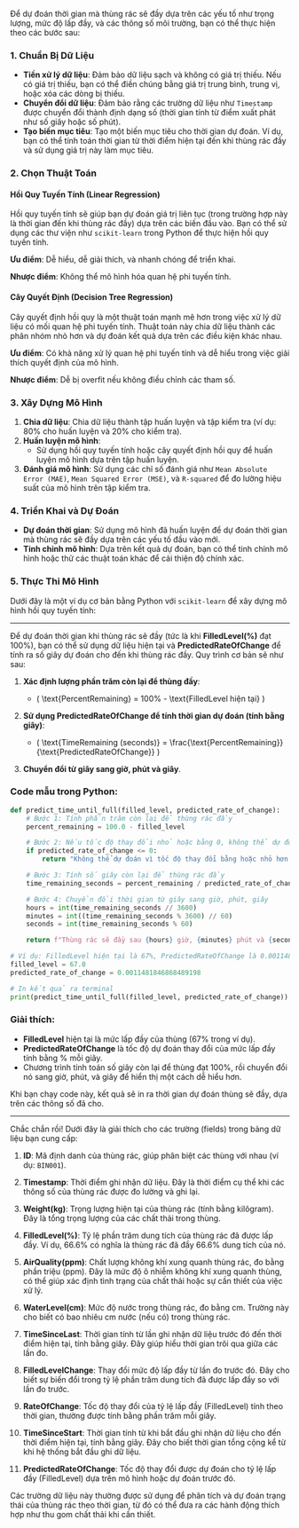 Để dự đoán thời gian mà thùng rác sẽ đầy dựa trên các yếu tố như trọng lượng, mức độ lấp đầy, và các thông số môi trường, bạn có thể thực hiện theo các bước sau:

### 1. **Chuẩn Bị Dữ Liệu**

- **Tiền xử lý dữ liệu**: Đảm bảo dữ liệu sạch và không có giá trị thiếu. Nếu có giá trị thiếu, bạn có thể điền chúng bằng giá trị trung bình, trung vị, hoặc xóa các dòng bị thiếu.
- **Chuyển đổi dữ liệu**: Đảm bảo rằng các trường dữ liệu như `Timestamp` được chuyển đổi thành định dạng số (thời gian tính từ điểm xuất phát như số giây hoặc số phút).
- **Tạo biến mục tiêu**: Tạo một biến mục tiêu cho thời gian dự đoán. Ví dụ, bạn có thể tính toán thời gian từ thời điểm hiện tại đến khi thùng rác đầy và sử dụng giá trị này làm mục tiêu.

### 2. **Chọn Thuật Toán**

#### **Hồi Quy Tuyến Tính (Linear Regression)**

Hồi quy tuyến tính sẽ giúp bạn dự đoán giá trị liên tục (trong trường hợp này là thời gian đến khi thùng rác đầy) dựa trên các biến đầu vào. Bạn có thể sử dụng các thư viện như `scikit-learn` trong Python để thực hiện hồi quy tuyến tính.

**Ưu điểm**: Dễ hiểu, dễ giải thích, và nhanh chóng để triển khai.

**Nhược điểm**: Không thể mô hình hóa quan hệ phi tuyến tính.

#### **Cây Quyết Định (Decision Tree Regression)**

Cây quyết định hồi quy là một thuật toán mạnh mẽ hơn trong việc xử lý dữ liệu có mối quan hệ phi tuyến tính. Thuật toán này chia dữ liệu thành các phân nhóm nhỏ hơn và dự đoán kết quả dựa trên các điều kiện khác nhau.

**Ưu điểm**: Có khả năng xử lý quan hệ phi tuyến tính và dễ hiểu trong việc giải thích quyết định của mô hình.

**Nhược điểm**: Dễ bị overfit nếu không điều chỉnh các tham số.

### 3. **Xây Dựng Mô Hình**

1. **Chia dữ liệu**: Chia dữ liệu thành tập huấn luyện và tập kiểm tra (ví dụ: 80% cho huấn luyện và 20% cho kiểm tra).
2. **Huấn luyện mô hình**:
   - Sử dụng hồi quy tuyến tính hoặc cây quyết định hồi quy để huấn luyện mô hình dựa trên tập huấn luyện.
3. **Đánh giá mô hình**: Sử dụng các chỉ số đánh giá như `Mean Absolute Error (MAE)`, `Mean Squared Error (MSE)`, và `R-squared` để đo lường hiệu suất của mô hình trên tập kiểm tra.

### 4. **Triển Khai và Dự Đoán**

- **Dự đoán thời gian**: Sử dụng mô hình đã huấn luyện để dự đoán thời gian mà thùng rác sẽ đầy dựa trên các yếu tố đầu vào mới.
- **Tinh chỉnh mô hình**: Dựa trên kết quả dự đoán, bạn có thể tinh chỉnh mô hình hoặc thử các thuật toán khác để cải thiện độ chính xác.

### 5. **Thực Thi Mô Hình**

Dưới đây là một ví dụ cơ bản bằng Python với `scikit-learn` để xây dựng mô hình hồi quy tuyến tính:


-----------------------------------

Để dự đoán thời gian khi thùng rác sẽ đầy (tức là khi **FilledLevel(%)** đạt 100%), bạn có thể sử dụng dữ liệu hiện tại và **PredictedRateOfChange** để tính ra số giây dự đoán cho đến khi thùng rác đầy. Quy trình cơ bản sẽ như sau:

1. **Xác định lượng phần trăm còn lại để thùng đầy**: 
   - \( \text{PercentRemaining} = 100\% - \text{FilledLevel hiện tại} \)

2. **Sử dụng PredictedRateOfChange để tính thời gian dự đoán (tính bằng giây)**:
   - \( \text{TimeRemaining (seconds)} = \frac{\text{PercentRemaining}}{\text{PredictedRateOfChange}} \)

3. **Chuyển đổi từ giây sang giờ, phút và giây**.

### Code mẫu trong Python:
```python
def predict_time_until_full(filled_level, predicted_rate_of_change):
    # Bước 1: Tính phần trăm còn lại để thùng rác đầy
    percent_remaining = 100.0 - filled_level

    # Bước 2: Nếu tốc độ thay đổi nhỏ hoặc bằng 0, không thể dự đoán
    if predicted_rate_of_change <= 0:
        return "Không thể dự đoán vì tốc độ thay đổi bằng hoặc nhỏ hơn 0"

    # Bước 3: Tính số giây còn lại để thùng rác đầy
    time_remaining_seconds = percent_remaining / predicted_rate_of_change

    # Bước 4: Chuyển đổi thời gian từ giây sang giờ, phút, giây
    hours = int(time_remaining_seconds // 3600)
    minutes = int((time_remaining_seconds % 3600) // 60)
    seconds = int(time_remaining_seconds % 60)

    return f"Thùng rác sẽ đầy sau {hours} giờ, {minutes} phút và {seconds} giây"

# Ví dụ: FilledLevel hiện tại là 67%, PredictedRateOfChange là 0.0011481846868489198
filled_level = 67.0
predicted_rate_of_change = 0.0011481846868489198

# In kết quả ra terminal
print(predict_time_until_full(filled_level, predicted_rate_of_change))
```

### Giải thích:
- **FilledLevel** hiện tại là mức lấp đầy của thùng (67% trong ví dụ).
- **PredictedRateOfChange** là tốc độ dự đoán thay đổi của mức lấp đầy tính bằng % mỗi giây.
- Chương trình tính toán số giây còn lại để thùng đạt 100%, rồi chuyển đổi nó sang giờ, phút, và giây để hiển thị một cách dễ hiểu hơn.

Khi bạn chạy code này, kết quả sẽ in ra thời gian dự đoán thùng sẽ đầy, dựa trên các thông số đã cho.

--------------------------
Chắc chắn rồi! Dưới đây là giải thích cho các trường (fields) trong bảng dữ liệu bạn cung cấp:

1. **ID**: Mã định danh của thùng rác, giúp phân biệt các thùng với nhau (ví dụ: `BIN001`).

2. **Timestamp**: Thời điểm ghi nhận dữ liệu. Đây là thời điểm cụ thể khi các thông số của thùng rác được đo lường và ghi lại.

3. **Weight(kg)**: Trọng lượng hiện tại của thùng rác (tính bằng kilôgram). Đây là tổng trọng lượng của các chất thải trong thùng.

4. **FilledLevel(%)**: Tỷ lệ phần trăm dung tích của thùng rác đã được lấp đầy. Ví dụ, 66.6% có nghĩa là thùng rác đã đầy 66.6% dung tích của nó.

5. **AirQuality(ppm)**: Chất lượng không khí xung quanh thùng rác, đo bằng phần triệu (ppm). Đây là mức độ ô nhiễm không khí xung quanh thùng, có thể giúp xác định tình trạng của chất thải hoặc sự cần thiết của việc xử lý.

6. **WaterLevel(cm)**: Mức độ nước trong thùng rác, đo bằng cm. Trường này cho biết có bao nhiêu cm nước (nếu có) trong thùng rác.

7. **TimeSinceLast**: Thời gian tính từ lần ghi nhận dữ liệu trước đó đến thời điểm hiện tại, tính bằng giây. Đây giúp hiểu thời gian trôi qua giữa các lần đo.

8. **FilledLevelChange**: Thay đổi mức độ lấp đầy từ lần đo trước đó. Đây cho biết sự biến đổi trong tỷ lệ phần trăm dung tích đã được lấp đầy so với lần đo trước.

9. **RateOfChange**: Tốc độ thay đổi của tỷ lệ lấp đầy (FilledLevel) tính theo thời gian, thường được tính bằng phần trăm mỗi giây.

10. **TimeSinceStart**: Thời gian tính từ khi bắt đầu ghi nhận dữ liệu cho đến thời điểm hiện tại, tính bằng giây. Đây cho biết thời gian tổng cộng kể từ khi hệ thống bắt đầu ghi dữ liệu.

11. **PredictedRateOfChange**: Tốc độ thay đổi được dự đoán cho tỷ lệ lấp đầy (FilledLevel) dựa trên mô hình hoặc dự đoán trước đó.

Các trường dữ liệu này thường được sử dụng để phân tích và dự đoán trạng thái của thùng rác theo thời gian, từ đó có thể đưa ra các hành động thích hợp như thu gom chất thải khi cần thiết.